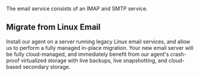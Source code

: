 The email service consists of an IMAP and SMTP service.

## Migrate from Linux Email

Install our agent on a server running legacy Linux email services, and allow us to perform a fully
managed in-place migration. Your new email server will be fully cloud-managed,
and immediately benefit from our agent's crash-proof virtualized storage with
live backups, live snapshotting, and cloud-based secondary storage.
